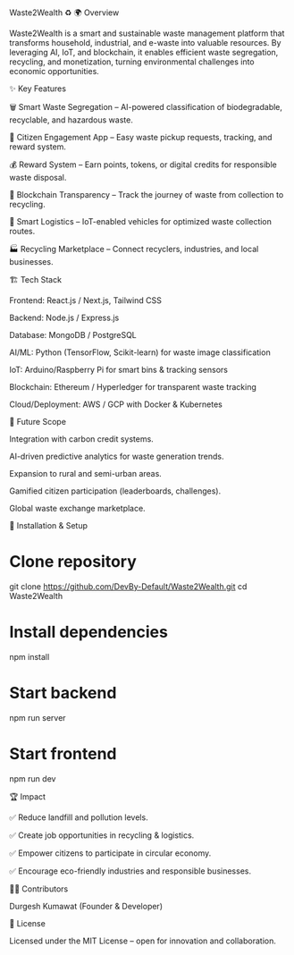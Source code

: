 Waste2Wealth ♻️
🌍 Overview

Waste2Wealth is a smart and sustainable waste management platform that transforms household, industrial, and e-waste into valuable resources. By leveraging AI, IoT, and blockchain, it enables efficient waste segregation, recycling, and monetization, turning environmental challenges into economic opportunities.

✨ Key Features

🗑️ Smart Waste Segregation – AI-powered classification of biodegradable, recyclable, and hazardous waste.

📱 Citizen Engagement App – Easy waste pickup requests, tracking, and reward system.

💰 Reward System – Earn points, tokens, or digital credits for responsible waste disposal.

🔗 Blockchain Transparency – Track the journey of waste from collection to recycling.

🚛 Smart Logistics – IoT-enabled vehicles for optimized waste collection routes.

🏭 Recycling Marketplace – Connect recyclers, industries, and local businesses.

🏗️ Tech Stack

Frontend: React.js / Next.js, Tailwind CSS

Backend: Node.js / Express.js

Database: MongoDB / PostgreSQL

AI/ML: Python (TensorFlow, Scikit-learn) for waste image classification

IoT: Arduino/Raspberry Pi for smart bins & tracking sensors

Blockchain: Ethereum / Hyperledger for transparent waste tracking

Cloud/Deployment: AWS / GCP with Docker & Kubernetes


🚀 Future Scope

Integration with carbon credit systems.

AI-driven predictive analytics for waste generation trends.

Expansion to rural and semi-urban areas.

Gamified citizen participation (leaderboards, challenges).

Global waste exchange marketplace.

📌 Installation & Setup
# Clone repository
git clone https://github.com/DevBy-Default/Waste2Wealth.git
cd Waste2Wealth

# Install dependencies
npm install

# Start backend
npm run server

# Start frontend
npm run dev

🏆 Impact

✅ Reduce landfill and pollution levels.

✅ Create job opportunities in recycling & logistics.

✅ Empower citizens to participate in circular economy.

✅ Encourage eco-friendly industries and responsible businesses.

👨‍💻 Contributors

Durgesh Kumawat (Founder & Developer)

📜 License

Licensed under the MIT License – open for innovation and collaboration.
